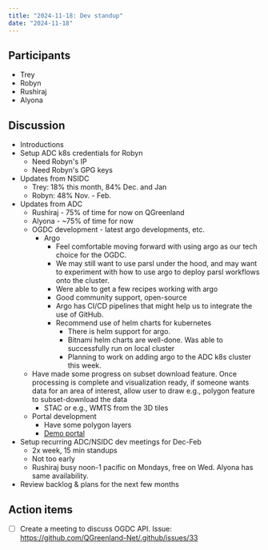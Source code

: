 ```yaml
---
title: "2024-11-18: Dev standup"
date: "2024-11-18"
---
```


## Participants

* Trey
* Robyn
* Rushiraj
* Alyona

## Discussion

* Introductions
* Setup ADC k8s credentials for Robyn
    * Need Robyn's IP
    * Need Robyn's GPG keys
* Updates from NSIDC
    * Trey: 18% this month, 84% Dec. and Jan
    * Robyn: 48% Nov. - Feb. 
* Updates from ADC
    * Rushiraj - 75% of time for now on QGreenland 
    * Alyona - ~75% of time for now
    * OGDC development - latest argo developments, etc.
        * Argo
            * Feel comfortable moving forward with using argo as our tech choice for the OGDC.
            * We may still want to use parsl under the hood, and may want to experiment with how to use argo to deploy parsl workflows onto the cluster.
            * Were able to get a few recipes working with argo
            * Good community support, open-source
            * Argo has CI/CD pipelines that might help us to integrate the use of GitHub. 
            * Recommend use of helm charts for kubernetes
                * There is helm support for argo.
                * Bitnami helm charts are well-done. Was able to successfully run on local cluster
                * Planning to work on adding argo to the ADC k8s cluster this week. 
    * Have made some progress on subset download feature. Once processing is complete and visualization ready, if someone wants data for an area of interest, allow user to draw e.g., polygon feature to subset-download the data
        * STAC or e.g., WMTS from the 3D tiles
    * Portal development
        * Have some polygon layers
        * [Demo portal](https://demo.arcticdata.io/portals/QGreenland?lt=74.77873328588174&ln=-38.16157414713331&ht=4092394.925654454&hd=359.9999999999987&p=-89.9742102073684&r=0&el=land%2Cicefilled%2Clandfilled%2Cosm)
* Setup recurring ADC/NSIDC dev meetings for Dec-Feb
    * 2x week, 15 min standups
    * Not too early
    * Rushiraj busy noon-1 pacific on Mondays, free on Wed. Alyona has same availability.
* Review backlog & plans for the next few months


## Action items

- [ ] Create a meeting to discuss OGDC API. Issue: https://github.com/QGreenland-Net/.github/issues/33
